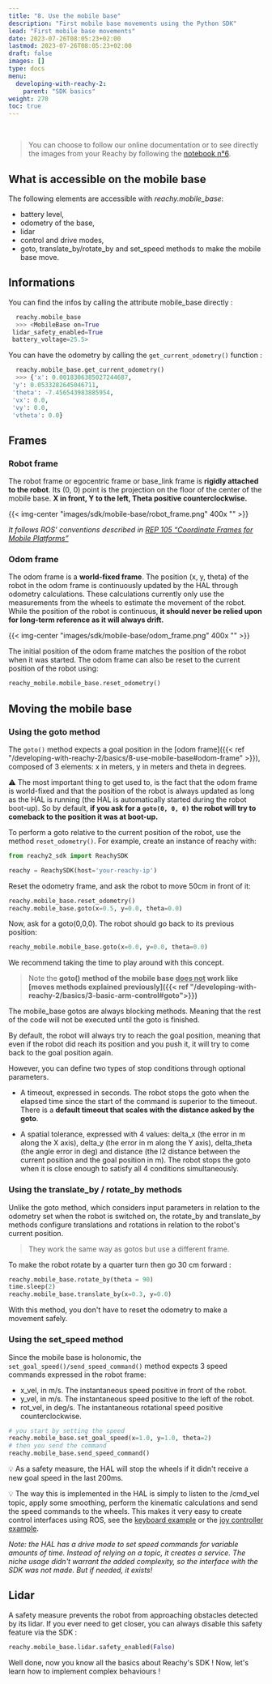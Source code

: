 ```yaml
---
title: "8. Use the mobile base"
description: "First mobile base movements using the Python SDK"
lead: "First mobile base movements"
date: 2023-07-26T08:05:23+02:00
lastmod: 2023-07-26T08:05:23+02:00
draft: false
images: []
type: docs
menu:
  developing-with-reachy-2:
    parent: "SDK basics"
weight: 270
toc: true
---
```

<br>

> You can choose to follow our online documentation or to see directly the images from your Reachy by following the [notebook n°6](https://github.com/pollen-robotics/reachy2-sdk/blob/develop/src/examples/6_mobile_base.ipynb). 

## What is accessible on the mobile base
The following elements are accessible with *reachy.mobile_base*:
* battery level,
* odometry of the base,
* lidar
* control and drive modes,
* goto, translate_by/rotate_by and set_speed methods to make the mobile base move.


## Informations 

You can find the infos by calling the attribute mobile_base directly : 
```python
  reachy.mobile_base
  >>> <MobileBase on=True 
 lidar_safety_enabled=True 
 battery_voltage=25.5>
```

You can have the odometry by calling the ```get_current_odometry()``` function : 
```python
  reachy.mobile_base.get_current_odometry()
  >>> {'x': 0.0018306385027244687,
 'y': 0.0533282645046711,
 'theta': -7.456543983885954,
 'vx': 0.0,
 'vy': 0.0,
 'vtheta': 0.0}
```


## Frames

### Robot frame
The robot frame or egocentric frame or base_link frame is **rigidly attached to the robot**. Its (0, 0) point is the projection on the floor of the center of the mobile base.
**X in front, Y to the left, Theta positive counterclockwise.**

{{< img-center "images/sdk/mobile-base/robot_frame.png" 400x "" >}}

*It follows ROS' conventions described in [REP 105 “Coordinate Frames for Mobile Platforms”](https://www.ros.org/reps/rep-0105.html)*

### Odom frame
The odom frame is a **world-fixed frame**. The position (x, y, theta) of the robot in the odom frame is continuously updated by the HAL through odometry calculations. These calculations currently only use the measurements from the wheels to estimate the movement of the robot. While the position of the robot is continuous, **it should never be relied upon for long-term reference as it will always drift.**

{{< img-center "images/sdk/mobile-base/odom_frame.png" 400x "" >}}

The initial position of the odom frame matches the position of the robot when it was started. The odom frame can also be reset to the current position of the robot using:
  ```python
  reachy_mobile.mobile_base.reset_odometry()
  ```

## Moving the mobile base

### Using the goto method
The `goto()` method expects a goal position in the [odom frame]({{< ref "/developing-with-reachy-2/basics/8-use-mobile-base#odom-frame" >}}), composed of 3 elements: x in meters, y in meters and theta in degrees.

:warning: The most important thing to get used to, is the fact that the odom frame is world-fixed and that the position of the robot is always updated as long as the HAL is running (the HAL is automatically started during the robot boot-up). So by default, **if you ask for a ```goto(0, 0, 0)``` the robot will try to comeback to the position it was at boot-up.**

To perform a goto relative to the current position of the robot, use the method ```reset_odometry()```. For example, create an instance of reachy with:

```python
from reachy2_sdk import ReachySDK

reachy = ReachySDK(host='your-reachy-ip')
```

Reset the odometry frame, and ask the robot to move 50cm in front of it:
```python
reachy.mobile_base.reset_odometry()
reachy.mobile_base.goto(x=0.5, y=0.0, theta=0.0)
```
Now, ask for a goto(0,0,0). The robot should go back to its previous position:
```python
reachy_mobile.mobile_base.goto(x=0.0, y=0.0, theta=0.0)
```

We recommend taking the time to play around with this concept.

> Note the **goto() method of the mobile base <u>does not</u> work like [moves methods explained previously]({{< ref "/developing-with-reachy-2/basics/3-basic-arm-control#goto">}})**  

The mobile_base gotos are always blocking methods. Meaning that the rest of the code will not be executed until the goto is finished. 

By default, the robot will always try to reach the goal position, meaning that even if the robot did reach its position and you push it, it will try to come back to the goal position again.

However, you can define two types of stop conditions through optional parameters.  

- A timeout, expressed in seconds. The robot stops the goto when the elapsed time since the start of the command is superior to the timeout. There is a **default timeout that scales with the distance asked by the goto**.  

- A spatial tolerance, expressed with 4 values: delta_x (the error in m along the X axis), delta_y (the error in m along the Y axis), delta_theta (the angle error in deg) and distance (the l2 distance between the current position and the goal position in m). The robot stops the goto when it is close enough to satisfy all 4 conditions simultaneously.

### Using the translate_by / rotate_by methods

Unlike the goto method, which considers input parameters in relation to the odometry set when the robot is switched on, the rotate_by and translate_by methods configure translations and rotations in relation to the robot's current position. 

> They work the same way as gotos but use a different frame. 

To make the robot rotate by a quarter turn then go 30 cm forward : 
```python
reachy.mobile_base.rotate_by(theta = 90)
time.sleep(2)
reachy.mobile_base.translate_by(x=0.3, y=0.0)
```

With this method, you don't have to reset the odometry to make a movement safely.



### Using the set_speed method
Since the mobile base is holonomic, the `set_goal_speed()/send_speed_command()` method expects 3 speed commands expressed in the robot frame:
- x_vel, in m/s. The instantaneous speed positive in front of the robot.
- y_vel, in m/s. The instantaneous speed positive to the left of the robot.
- rot_vel, in deg/s. The instantaneous rotational speed positive counterclockwise.

```python
# you start by setting the speed
reachy.mobile_base.set_goal_speed(x=1.0, y=1.0, theta=2)
# then you send the command
reachy.mobile_base.send_speed_command()
```

:bulb: As a safety measure, the HAL will stop the wheels if it didn't receive a new goal speed in the last 200ms.

:bulb: The way this is implemented in the HAL is simply to listen to the /cmd_vel topic, apply some smoothing, perform the kinematic calculations and send the speed commands to the wheels. This makes it very easy to create control interfaces using ROS, see the [keyboard example](https://github.com/pollen-robotics/zuuu_hal/blob/main/examples/zuuu_teleop_keyboard.py) or the [joy controller example](https://github.com/pollen-robotics/zuuu_hal/blob/main/examples/zuuu_teleop_joy.py).

*Note: the HAL has a drive mode to set speed commands for variable amounts of time. Instead of relying on a topic, it creates a service. The niche usage didn't warrant the added complexity, so the interface with the SDK was not made. But if needed, it exists!*

## Lidar

A safety measure prevents the robot from approaching obstacles detected by its lidar. If you ever need to get closer, you can always disable this safety feature via the SDK : 

```python 
reachy.mobile_base.lidar.safety_enabled(False)
```

Well done, now you know all the basics about Reachy's SDK ! Now, let's learn how to implement complex behaviours ! 